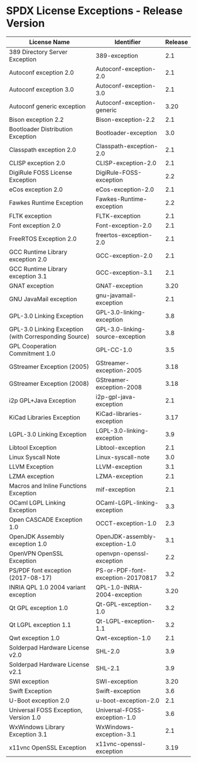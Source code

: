 # SPDX License Exceptions - Release Version

| License Name | Identifier | Release |
| ------------ | ---------- | ------- |
| 389 Directory Server Exception | 389-exception | 2.1 |
| Autoconf exception 2.0 | Autoconf-exception-2.0 | 2.1 |
| Autoconf exception 3.0 | Autoconf-exception-3.0 | 2.1 |
| Autoconf generic exception | Autoconf-exception-generic | 3.20 |
| Bison exception 2.2 | Bison-exception-2.2 | 2.1 |
| Bootloader Distribution Exception | Bootloader-exception | 3.0 |
| Classpath exception 2.0 | Classpath-exception-2.0 | 2.1 |
| CLISP exception 2.0 | CLISP-exception-2.0 | 2.1 |
| DigiRule FOSS License Exception | DigiRule-FOSS-exception | 2.2 |
| eCos exception 2.0 | eCos-exception-2.0 | 2.1 |
| Fawkes Runtime Exception | Fawkes-Runtime-exception | 2.2 |
| FLTK exception | FLTK-exception | 2.1 |
| Font exception 2.0 | Font-exception-2.0 | 2.1 |
| FreeRTOS Exception 2.0 | freertos-exception-2.0 | 2.1 |
| GCC Runtime Library exception 2.0 | GCC-exception-2.0 | 2.1 |
| GCC Runtime Library exception 3.1 | GCC-exception-3.1 | 2.1 |
| GNAT exception | GNAT-exception | 3.20 |
| GNU JavaMail exception | gnu-javamail-exception | 2.1 |
| GPL-3.0 Linking Exception | GPL-3.0-linking-exception | 3.8 |
| GPL-3.0 Linking Exception (with Corresponding Source) | GPL-3.0-linking-source-exception | 3.8 |
| GPL Cooperation Commitment 1.0 | GPL-CC-1.0 | 3.5 |
| GStreamer Exception (2005) | GStreamer-exception-2005 | 3.18 |
| GStreamer Exception (2008) | GStreamer-exception-2008 | 3.18 |
| i2p GPL+Java Exception | i2p-gpl-java-exception | 2.1 |
| KiCad Libraries Exception | KiCad-libraries-exception | 3.17 |
| LGPL-3.0 Linking Exception | LGPL-3.0-linking-exception | 3.9 |
| Libtool Exception | Libtool-exception | 2.1 |
| Linux Syscall Note | Linux-syscall-note | 3.0 |
| LLVM Exception | LLVM-exception | 3.1 |
| LZMA exception | LZMA-exception | 2.1 |
| Macros and Inline Functions Exception | mif-exception | 2.1 |
| OCaml LGPL Linking Exception | OCaml-LGPL-linking-exception | 3.3 |
| Open CASCADE Exception 1.0 | OCCT-exception-1.0 | 2.3 |
| OpenJDK Assembly exception 1.0 | OpenJDK-assembly-exception-1.0 | 3.1 |
| OpenVPN OpenSSL Exception | openvpn-openssl-exception | 2.2 |
| PS/PDF font exception (2017-08-17) | PS-or-PDF-font-exception-20170817 | 3.2 |
| INRIA QPL 1.0 2004 variant exception | QPL-1.0-INRIA-2004-exception | 3.20 |
| Qt GPL exception 1.0 | Qt-GPL-exception-1.0 | 3.2 |
| Qt LGPL exception 1.1 | Qt-LGPL-exception-1.1 | 3.2 |
| Qwt exception 1.0 | Qwt-exception-1.0 | 2.1 |
| Solderpad Hardware License v2.0 | SHL-2.0 | 3.9 |
| Solderpad Hardware License v2.1 | SHL-2.1 | 3.9 |
| SWI exception | SWI-exception | 3.20 |
| Swift Exception | Swift-exception | 3.6 |
| U-Boot exception 2.0 | u-boot-exception-2.0 | 2.1 |
| Universal FOSS Exception, Version 1.0 | Universal-FOSS-exception-1.0 | 3.6 |
| WxWindows Library Exception 3.1 | WxWindows-exception-3.1 | 2.1 |
| x11vnc OpenSSL Exception | x11vnc-openssl-exception | 3.19 |

